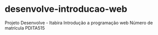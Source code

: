 # desenvolve-introducao-web
Projeto Desenvolve - Itabira
Introdução a programação web
Número de matrícula PDITA515
